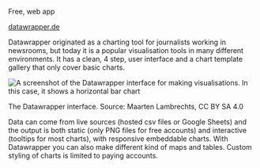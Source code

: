 Free, web app

[datawrapper.de](https://www.datawrapper.de/)

Datawrapper originated as a charting tool for journalists working in newsrooms, but today it is a popular visualisation tools in many different environments. It has a clean, 4 step, user interface and a chart template gallery that only cover basic charts.

![A screenshot of the Datawrapper interface for making visualisations. In this case, it shows a horizontal bar chart](Data%20visualisation%20design%20in%20practice%202%20tools%20208f06b06b0f4b21ad8ecf3047f02ce0/datawrapper-interface.png)

The Datawrapper interface. Source: Maarten Lambrechts, CC BY SA 4.0

Data can come from live sources (hosted csv files or Google Sheets) and the output is both static (only PNG files for free accounts) and interactive (tooltips for most charts), with responsive embeddable charts. With Datawrapper you can also make different kind of maps and tables. Custom styling of charts is limited to paying accounts.